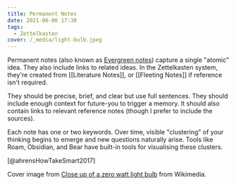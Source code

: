 ```yaml
---
title: Permanent Notes
date: 2021-06-06 17:30
tags:
  - Zettelkasten
cover: /_media/light-bulb.jpeg
---
```


Permanent notes (also known as [Evergreen notes](https://notes.andymatuschak.org/Evergreen_notes)) capture a single "atomic" idea. They also include links to related ideas. In the Zettelkasten system, they're created from [[Literature Notes]], or [[Fleeting Notes]] if reference isn't required.

They should be precise, brief, and clear but use full sentences. They should include enough context for future-you to trigger a memory. It should also contain links to relevant reference notes (though I prefer to include the sources).

Each note has one or two keywords. Over time, visible "clustering" of your thinking begins to emerge and new questions naturally arise. Tools like Roam, Obsidian, and Bear have built-in tools for visualising these clusters.

[@ahrensHowTakeSmart2017]

Cover image from [Close up of a zero watt light bulb](https://commons.wikimedia.org/wiki/File:Close_up_of_a_zero_watt_light_bulb.JPG) from Wikimedia.